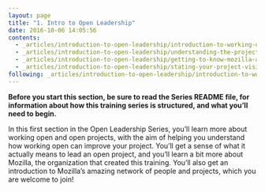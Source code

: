 ```yaml
---
layout: page
title: "1. Intro to Open Leadership"
date: 2016-10-06 14:05:56
contents:
  - _articles/introduction-to-open-leadership/introduction-to-working-open.md
  - _articles/introduction-to-open-leadership/understanding-the-project-lead-role.md
  - _articles/introduction-to-open-leadership/getting-to-know-mozilla-and-the-leadership-network.md
  - _articles/introduction-to-open-leadership/stating-your-project-vision.md
following: _articles/introduction-to-open-leadership/introduction-to-working-open.md
---
```


**Before you start this section, be sure to read the Series README file, for information about how this training series is structured, and what you’ll need to begin.**

In this first section in the Open Leadership Series, you’ll learn more about working open and open projects, with the aim of helping you understand how working open can improve your project. You’ll get a sense of what it actually means to lead an open project, and you’ll learn a bit more about Mozilla, the organization that created this training. You’ll also get an introduction to Mozilla’s amazing network of people and projects, which you are welcome to join!
